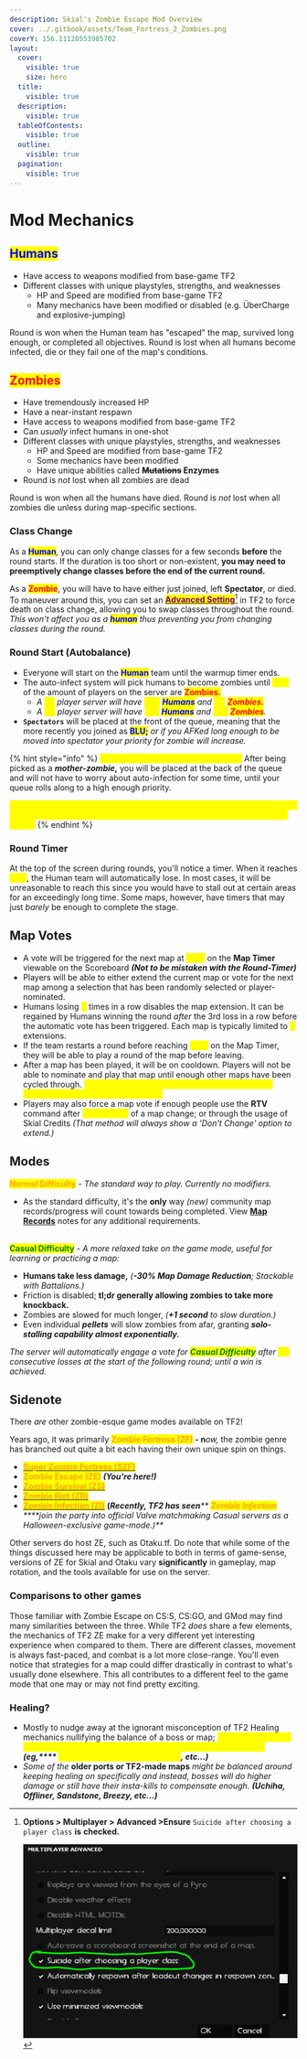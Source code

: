 ```yaml
---
description: Skial's Zombie Escape Mod Overview
cover: ../.gitbook/assets/Team_Fortress_2_Zombies.png
coverY: 156.11128553985702
layout:
  cover:
    visible: true
    size: hero
  title:
    visible: true
  description:
    visible: true
  tableOfContents:
    visible: true
  outline:
    visible: true
  pagination:
    visible: true
---
```


# Mod Mechanics

## <mark style="color:blue;">Humans</mark>

* Have access to weapons modified from base-game TF2
* Different classes with unique playstyles, strengths, and weaknesses
  * HP and Speed are modified from base-game TF2
  * Many mechanics have been modified or disabled (e.g. ÜberCharge and explosive-jumping)

Round is won when the Human team has "escaped" the map, survived long enough, or completed all objectives. Round is lost when all humans become infected, die or they fail one of the map's conditions.

## <mark style="color:red;">Zombies</mark>

* Have tremendously increased HP
* Have a near-instant respawn
* Have access to weapons modified from base-game TF2
* Can _usually_ infect humans in one-shot
* Different classes with unique playstyles, strengths, and weaknesses
  * HP and Speed are modified from base-game TF2
  * Some mechanics have been modified
  * Have unique abilities called ~~**Mutations**~~**&#x20;Enzymes**
* Round is _not_ lost when all zombies are dead

Round is won when all the humans have died. Round is _not_ lost when all zombies die unless during map-specific sections.

### Class Change

As a <mark style="color:blue;">**Human**</mark>, you can only change classes for a few seconds **before** the round starts. If the duration is too short or non-existent, **you may need to preemptively change classes before the end of the current round.**

As a <mark style="color:red;">**Zombie**</mark>, you will have to have either just joined, left **Spectator**, or died. To maneuver around this, you can set an [<mark style="color:purple;">**Advanced Setting**</mark>](#user-content-fn-1)[^1] in TF2 to force death on class change, allowing you to swap classes throughout the round. _This won't affect you as a <mark style="color:blue;">**human**</mark> thus preventing you from changing classes during the round._

### Round Start (Autobalance)

* Everyone will start on the <mark style="color:blue;">**Human**</mark> team until the warmup timer ends.
* The auto-infect system will pick humans to become zombies until <mark style="color:yellow;">**15%**</mark> of the amount of players on the server are <mark style="color:red;">**Zombies.**</mark>
  * _A <mark style="color:yellow;">**32**</mark> player server will have <mark style="color:yellow;">**\[27]**</mark>_ _<mark style="color:blue;">**Humans**</mark> and <mark style="color:yellow;">**\[5]**</mark>_ _<mark style="color:red;">**Zombies.**</mark>_
  * _A <mark style="color:yellow;">**64**</mark> player server will have <mark style="color:yellow;">**\[51]**</mark>_ _<mark style="color:blue;">**Humans**</mark> and <mark style="color:yellow;">**\[10]**</mark>**&#x20;**<mark style="color:red;">**Zombies**</mark>._
* **`Spectators`** will be placed at the front of the queue, meaning that the more recently you joined as <mark style="color:blue;">**BLU;**</mark> _or if you AFKed long enough to be moved into spectator your priority for zombie will increase._

{% hint style="info" %}
<mark style="color:yellow;">**Why am I Zombie Twice sometimes?**</mark> After being picked as a _**mother-zombie**_**,** you will be placed at the back of the queue and will not have to worry about auto-infection for some time, until your queue rolls along to a high enough priority.

<mark style="color:yellow;">**Per every 24 hours you will have ONE auto-infect 'immunity' upon joining, preventing you from becoming a zombie for the current/or next starting round.**</mark>
{% endhint %}

### Round Timer

At the top of the screen during rounds, you'll notice a timer. When it reaches <mark style="color:yellow;">**zero**</mark>, the Human team will automatically lose. In most cases, it will be unreasonable to reach this since you would have to stall out at certain areas for an exceedingly long time. Some maps, however, have timers that may just _barely_ be enough to complete the stage.

## Map Votes

* A vote will be triggered for the next map at <mark style="color:yellow;">**6:00**</mark> on the **Map Timer** viewable on the Scoreboard _**(Not to be mistaken with the Round-Timer)**_&#x20;
* Players will be able to either extend the current map or vote for the next map among a selection that has been randomly selected or player-nominated.
* Humans losing <mark style="color:yellow;">**3**</mark> times in a row disables the map extension. It can be regained by Humans winning the round _after_ the 3rd loss in a row before the automatic vote has been triggered. Each map is typically limited to <mark style="color:yellow;">**2**</mark> extensions.
* If the team restarts a round before reaching <mark style="color:yellow;">**5:00**</mark> on the Map Timer, they will be able to play a round of the map before leaving.
* After a map has been played, it will be on cooldown. Players will not be able to nominate and play that map until enough other maps have been cycled through. _<mark style="color:yellow;">**(Currently 3 map CD for non-leader maps, and a SHARED 2 map CD for leader maps)**</mark>_
* Players may also force a map vote if enough people use the **RTV** command after <mark style="color:yellow;">**30 seconds**</mark> of a map change; or through the usage of Skial Credits _(That method will always show a 'Don't Change' option to extend.)_

## Modes

<mark style="color:orange;">**Normal Difficulty**</mark> - _The standard way to play. Currently no modifiers._

* As the standard difficulty, it's the **only** way _(new)_ community map records/progress will count towards being completed. View [**Map Records**](../highlights/map-list-+map-records.md) notes for any additional requirements.

\
<mark style="color:green;">**Casual Difficulty**</mark> - _A more relaxed take on the game mode, useful for learning or practicing a map:_

* **Humans take less damage,** _(**-30% Map Damage Reduction**; Stackable with Battalions.)_
* Friction is disabled; **tl;dr generally allowing zombies to take more knockback.**
* Zombies are slowed for much longer, _(**+1 second** to slow duration.)_
* Even individual _**pellets**_ will slow zombies from afar, granting _**solo-stalling capability almost exponentially.**_

_The server will automatically engage a vote for <mark style="color:green;">**Casual Difficulty**</mark> after <mark style="color:yellow;">**(2)**</mark> consecutive losses at the start of the following round; until a win is achieved._

## Sidenote

There _are_ other zombie-esque game modes available on TF2!

Years ago, it was primarily <mark style="color:orange;">**Zombie Fortress (ZF)**</mark>**&#x20;- n**_ow,_ the zombie genre has branched out quite a bit each having their own unique spin on things.&#x20;

* [<mark style="color:orange;">**Super Zombie Fortress (SZF)**</mark>](https://wiki.teamfortress.com/wiki/Zombie_Fortress)
* <mark style="color:orange;">**Zombie Escape (ZE)**</mark>**&#x20;**_**(You're here!)**_
* [<mark style="color:orange;">**Zombie Survival (ZS)**</mark>](https://wiki.teamfortress.com/wiki/Zombie_Survival)
* [<mark style="color:orange;">**Zombie Riot (ZR)**</mark>](https://wiki.teamfortress.com/wiki/Zombie_Riot)
* [<mark style="color:orange;">**Zombie Infection (ZI)**</mark>](https://wiki.teamfortress.com/wiki/Zombie_Infection) **(**_**Recently, TF2 has seen****&#x20;**<mark style="color:orange;">**Zombie Infection**</mark>**&#x20;****join the party into official Valve matchmaking Casual servers as a Halloween-exclusive game-mode.)**_

Other servers do host ZE, such as Otaku.tf. Do note that while some of the things discussed here may be applicable to both in terms of game-sense, versions of ZE for Skial and Otaku vary **significantly** in gameplay, map rotation, and the tools available for use on the server.

### Comparisons to other games

Those familiar with Zombie Escape on CS:S, CS:GO, and GMod may find many similarities between the three. While TF2 _does_ share a few elements, the mechanics of TF2 ZE make for a very different yet interesting experience when compared to them. There are different classes, movement is always fast-paced, and combat is a lot more close-range. You'll even notice that strategies for a map could differ drastically in contrast to what's usually done elsewhere. This all contributes to a different feel to the game mode that one may or may not find pretty exciting.

### Healing?

* Mostly to nudge away at the ignorant misconception of TF2 Healing mechanics nullifying the balance of a boss or map; <mark style="color:yellow;">**healing mechanics are commonly disabled by maps that are typically newer ports**</mark> _**(eg,****&#x20;**<mark style="color:yellow;">**Santassination, Mako V6, Djinn**</mark>**, etc...)**_
* _Some of the_ **older ports or TF2-made maps** _might be balanced around keeping healing on specifically and instead, bosses will do higher damage or still have their insta-kills to compensate enough. **(Uchiha, Offliner, Sandstone, Breezy, etc...)**_

[^1]: **Options > Multiplayer > Advanced >Ensure** `Suicide after choosing a player class` **is** **checked.**



    ![](<../.gitbook/assets/Capture (6).PNG>)



